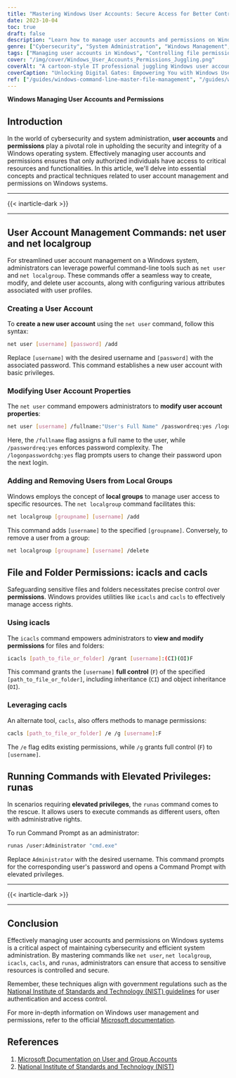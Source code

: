 ```yaml
---
title: "Mastering Windows User Accounts: Secure Access for Better Control"
date: 2023-10-04
toc: true
draft: false
description: "Learn how to manage user accounts and permissions on Windows for enhanced cybersecurity and system control. Explore user management commands, file permissions, and running commands with elevated privileges."
genre: ["Cybersecurity", "System Administration", "Windows Management", "User Access Control", "Permission Management", "IT Security", "Command-line Tools", "User Authentication", "File Permissions", "Elevated Privileges"]
tags: ["Managing user accounts in Windows", "Controlling file permissions in Windows", "Running commands with elevated privileges", "Effective user management techniques", "User access control best practices", "Enhancing Windows security", "Administering user accounts", "Securing sensitive files in Windows", "User authentication and permissions", "Windows permission management", "Windows user accounts", "Permission management", "User access control", "Cybersecurity", "System administration", "User management commands", "File permissions", "Elevated privileges", "IT security", "Windows command-line tools", "User authentication", "Access rights", "Security management", "Windows system", "User profiles", "Local groups", "Admin rights", "Windows permissions", "Command-line utilities", "Windows security", "Full control", "Password complexity", "Sensitive files", "User privileges", "Windows operating system", "Secure resource access", "User authentication guidelines", "System integrity", "User account security", "NIST guidelines"]
cover: "/img/cover/Windows_User_Accounts_Permissions_Juggling.png"
coverAlt: "A cartoon-style IT professional juggling Windows user accounts and permissions."
coverCaption: "Unlocking Digital Gates: Empowering You with Windows User Management"
ref: ["/guides/windows-command-line-master-file-management", "/guides/windows-text-analysis-command-line-tips", "/guides/windows-system-info-management-guide", "/guides/windows-networking-internet-tools-guide", "/guides/windows-batch-scripting-automating-tasks-guide", "/guides/windows-user-accounts-permissions-guide", "/guides/windows-registry-command-line-tips", "/guides/secure-data-robocopy-backup-restore-guide", "/guides/windows-command-line-powershell-wsl-guide"]
---
```


**Windows Managing User Accounts and Permissions**

## Introduction

In the world of cybersecurity and system administration, **user accounts** and **permissions** play a pivotal role in upholding the security and integrity of a Windows operating system. Effectively managing user accounts and permissions ensures that only authorized individuals have access to critical resources and functionalities. In this article, we'll delve into essential concepts and practical techniques related to user account management and permissions on Windows systems.

______
{{< inarticle-dark >}}
______

## User Account Management Commands: net user and net localgroup

For streamlined user account management on a Windows system, administrators can leverage powerful command-line tools such as `net user` and `net localgroup`. These commands offer a seamless way to create, modify, and delete user accounts, along with configuring various attributes associated with user profiles.

### Creating a User Account

To **create a new user account** using the `net user` command, follow this syntax:

```bash
net user [username] [password] /add
```

Replace `[username]` with the desired username and `[password]` with the associated password. This command establishes a new user account with basic privileges.

### Modifying User Account Properties

The `net user` command empowers administrators to **modify user account properties**:

```bash
net user [username] /fullname:"User's Full Name" /passwordreq:yes /logonpasswordchg:yes
```

Here, the `/fullname` flag assigns a full name to the user, while `/passwordreq:yes` enforces password complexity. The `/logonpasswordchg:yes` flag prompts users to change their password upon the next login.

### Adding and Removing Users from Local Groups

Windows employs the concept of **local groups** to manage user access to specific resources. The `net localgroup` command facilitates this:

```bash
net localgroup [groupname] [username] /add
```

This command adds `[username]` to the specified `[groupname]`. Conversely, to remove a user from a group:

```bash
net localgroup [groupname] [username] /delete
```

## File and Folder Permissions: icacls and cacls

Safeguarding sensitive files and folders necessitates precise control over **permissions**. Windows provides utilities like `icacls` and `cacls` to effectively manage access rights.

### Using icacls

The `icacls` command empowers administrators to **view and modify permissions** for files and folders:

```bash
icacls [path_to_file_or_folder] /grant [username]:(CI)(OI)F
```

This command grants the `[username]` **full control** (`F`) of the specified `[path_to_file_or_folder]`, including inheritance (`CI`) and object inheritance (`OI`).

### Leveraging cacls

An alternate tool, `cacls`, also offers methods to manage permissions:

```bash
cacls [path_to_file_or_folder] /e /g [username]:F
```

The `/e` flag edits existing permissions, while `/g` grants full control (`F`) to `[username]`.

## Running Commands with Elevated Privileges: runas

In scenarios requiring **elevated privileges**, the `runas` command comes to the rescue. It allows users to execute commands as different users, often with administrative rights.

To run Command Prompt as an administrator:

```bash
runas /user:Administrator "cmd.exe"
```

Replace `Administrator` with the desired username. This command prompts for the corresponding user's password and opens a Command Prompt with elevated privileges.
______
{{< inarticle-dark >}}
______

## Conclusion

Effectively managing user accounts and permissions on Windows systems is a critical aspect of maintaining cybersecurity and efficient system administration. By mastering commands like `net user`, `net localgroup`, `icacls`, `cacls`, and `runas`, administrators can ensure that access to sensitive resources is controlled and secure.

Remember, these techniques align with government regulations such as the [National Institute of Standards and Technology (NIST) guidelines](https://www.nist.gov/) for user authentication and access control.

For more in-depth information on Windows user management and permissions, refer to the official [Microsoft documentation](https://docs.microsoft.com/en-us/windows/security/identity-protection/access-control/active-directory-security-groups).

## References

1. [Microsoft Documentation on User and Group Accounts](https://docs.microsoft.com/en-us/windows/security/identity-protection/access-control/active-directory-security-groups)
2. [National Institute of Standards and Technology (NIST)](https://www.nist.gov/)
